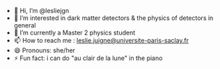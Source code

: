 - 👋 Hi, I’m @lesliejgn
- 👀 I’m interested in dark matter detectors & the physics of detectors in general
- 🌱 I’m currently a Master 2 physics student
- 📫 How to reach me : leslie.juigne@universite-paris-saclay.fr
- 😄 Pronouns: she/her
- ⚡ Fun fact: i can do "au clair de la lune" in the piano

<!---
lesliejgn/lesliejgn is a ✨ special ✨ repository because its `README.md` (this file) appears on your GitHub profile.
You can click the Preview link to take a look at your changes.
--->
